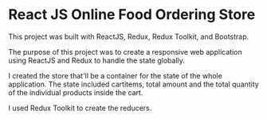 # React JS Online Food Ordering Store

This project was built with ReactJS, Redux, Redux Toolkit, and Bootstrap. 

The purpose of this project was to create a responsive web application using ReactJS and Redux to handle the state globally. 

I created the store that'll be a container for the state of the whole application. The state included cartitems, total amount and the total quantity of the individual products inside the cart.

I used Redux Toolkit to create the reducers. 
